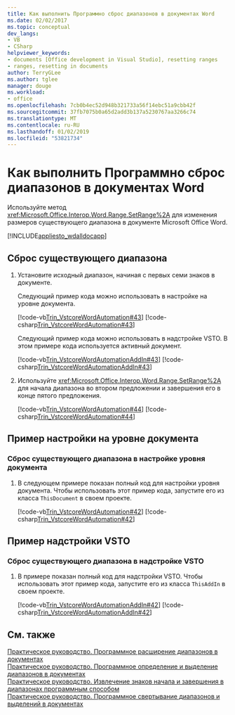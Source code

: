 ```yaml
---
title: Как выполнить Программно сброс диапазонов в документах Word
ms.date: 02/02/2017
ms.topic: conceptual
dev_langs:
- VB
- CSharp
helpviewer_keywords:
- documents [Office development in Visual Studio], resetting ranges
- ranges, resetting in documents
author: TerryGLee
ms.author: tglee
manager: douge
ms.workload:
- office
ms.openlocfilehash: 7cb0b4ec52d948b321733a56f14ebc51a9cbb42f
ms.sourcegitcommit: 37fb7075b0a65d2add3b137a5230767aa3266c74
ms.translationtype: MT
ms.contentlocale: ru-RU
ms.lasthandoff: 01/02/2019
ms.locfileid: "53821734"
---
```

# <a name="how-to-programmatically-reset-ranges-in-word-documents"></a>Как выполнить Программно сброс диапазонов в документах Word
  Используйте метод <xref:Microsoft.Office.Interop.Word.Range.SetRange%2A> для изменения размеров существующего диапазона в документе Microsoft Office Word.  
  
 [!INCLUDE[appliesto_wdalldocapp](../vsto/includes/appliesto-wdalldocapp-md.md)]  
  
## <a name="to-reset-an-existing-range"></a>Сброс существующего диапазона  
  
1.  Установите исходный диапазон, начиная с первых семи знаков в документе.  
  
     Следующий пример кода можно использовать в настройке на уровне документа.  
  
     [!code-vb[Trin_VstcoreWordAutomation#43](../vsto/codesnippet/VisualBasic/Trin_VstcoreWordAutomationVB/ThisDocument.vb#43)]
     [!code-csharp[Trin_VstcoreWordAutomation#43](../vsto/codesnippet/CSharp/Trin_VstcoreWordAutomationCS/ThisDocument.cs#43)]  
  
     Следующий пример кода можно использовать в надстройке VSTO. В этом примере кода используется активный документ.  
  
     [!code-vb[Trin_VstcoreWordAutomationAddIn#43](../vsto/codesnippet/VisualBasic/Trin_VstcoreWordAutomationAddIn/ThisAddIn.vb#43)]
     [!code-csharp[Trin_VstcoreWordAutomationAddIn#43](../vsto/codesnippet/CSharp/Trin_VstcoreWordAutomationAddIn/ThisAddIn.cs#43)]  
  
2.  Используйте <xref:Microsoft.Office.Interop.Word.Range.SetRange%2A> для начала диапазона во втором предложении и завершения его в конце пятого предложения.  
  
     [!code-vb[Trin_VstcoreWordAutomation#44](../vsto/codesnippet/VisualBasic/Trin_VstcoreWordAutomationVB/ThisDocument.vb#44)]
     [!code-csharp[Trin_VstcoreWordAutomation#44](../vsto/codesnippet/CSharp/Trin_VstcoreWordAutomationCS/ThisDocument.cs#44)]  
  
## <a name="document-level-customization-example"></a>Пример настройки на уровне документа  
  
### <a name="to-reset-an-existing-range-in-a-document-level-customization"></a>Сброс существующего диапазона в настройке уровня документа  
  
1.  В следующем примере показан полный код для настройки уровня документа. Чтобы использовать этот пример кода, запустите его из класса `ThisDocument` в своем проекте.  
  
     [!code-vb[Trin_VstcoreWordAutomation#42](../vsto/codesnippet/VisualBasic/Trin_VstcoreWordAutomationVB/ThisDocument.vb#42)]
     [!code-csharp[Trin_VstcoreWordAutomation#42](../vsto/codesnippet/CSharp/Trin_VstcoreWordAutomationCS/ThisDocument.cs#42)]  
  
## <a name="vsto-add-in-example"></a>Пример надстройки VSTO  
  
### <a name="to-reset-an-existing-range-in-a-vsto-add-in"></a>Сброс существующего диапазона в надстройке VSTO  
  
1.  В примере показан полный код для надстройки VSTO. Чтобы использовать этот пример кода, запустите его из класса `ThisAddIn` в своем проекте.  
  
     [!code-vb[Trin_VstcoreWordAutomationAddIn#42](../vsto/codesnippet/VisualBasic/Trin_VstcoreWordAutomationAddIn/ThisAddIn.vb#42)]
     [!code-csharp[Trin_VstcoreWordAutomationAddIn#42](../vsto/codesnippet/CSharp/Trin_VstcoreWordAutomationAddIn/ThisAddIn.cs#42)]  
  
## <a name="see-also"></a>См. также  
 [Практическое руководство. Программное расширение диапазонов в документах](../vsto/how-to-programmatically-extend-ranges-in-documents.md)   
 [Практическое руководство. Программное определение и выделение диапазонов в документах](../vsto/how-to-programmatically-define-and-select-ranges-in-documents.md)   
 [Практическое руководство. Извлечение знаков начала и завершения в диапазонах программным способом](../vsto/how-to-programmatically-retrieve-start-and-end-characters-in-ranges.md)   
 [Практическое руководство. Программное свертывание диапазонов и выделений в документах](../vsto/how-to-programmatically-collapse-ranges-or-selections-in-documents.md)  
